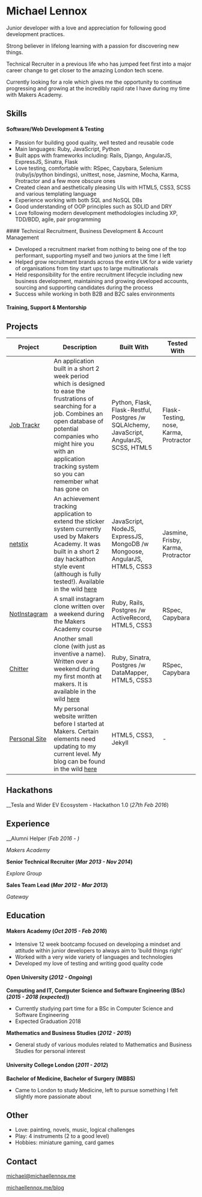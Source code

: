 # Michael Lennox

Junior developer with a love and appreciation for following good development practices.

Strong believer in lifelong learning with a passion for discovering new things.

Technical Recruiter in a previous life who has jumped feet first into a major career change to get closer to the amazing London tech scene.

Currently looking for a role which gives me the opportunity to continue progressing and growing at the incredibly rapid rate I have during my time with Makers Academy.

## Skills

#### Software/Web Development & Testing

* Passion for building good quality, well tested and reusable code
* Main languages: Ruby, JavaScript, Python
* Built apps with frameworks including: Rails, Django, AngularJS, ExpressJS, Sinatra, Flask
* Love testing, comfortable with: RSpec, Capybara, Selenium (ruby/js/python bindings), unittest, nose, Jasmine, Mocha, Karma, Protractor and a few more obscure ones
* Created clean and aesthetically pleasing UIs with HTML5, CSS3, SCSS and various templating language
* Experience working with both SQL and NoSQL DBs
* Good understanding of OOP principles such as SOLID and DRY
* Love following modern development methodologies including XP, TDD/BDD, agile, pair programming

#### Technical Recruitment, Business Development & Account Management

* Developed a recruitment market from nothing to being one of the top performant, supporting myself and two juniors at the time I left
* Helped grow recruitment brands across the entire UK for a wide variety of organisations from tiny start ups to large multinationals
* Held responsibility for the entire recruitment lifecycle including new business development, maintaining and growing developed accounts, sourcing and supporting candidates during the process
* Success while working in both B2B and B2C sales environments

#### Training, Support & Mentorship

## Projects

Project | Description | Built With | Tested With
--- | --- | --- | ---
[Job Trackr](https://github.com/michaellennox/jobber) | An application built in a short 2 week period which is designed to ease the frustrations of searching for a job. Combines an open database of potential companies who might hire you with an application tracking system so you can remember what has gone on | Python, Flask, Flask-Restful, Postgres /w SQLAlchemy, JavaScript, AngularJS, SCSS, HTML5 | Flask-Testing, nose, Karma, Protractor
[netstix](https://github.com/michaellennox/netstix) | An achievement tracking application to extend the sticker system currently used by Makers Academy. It was built in a short 2 day hackathon style event (although is fully tested!). Available in the wild [here](https://netstix.herokuapp.com/) | JavaScript, NodeJS, ExpressJS, MongoDB /w Mongoose, AngularJS, HTML5, CSS3 | Jasmine, Frisby, Karma, Protractor
[NotInstagram](https://github.com/michaellennox/instagram-challenge) | A small instagram clone written over a weekend during the Makers Academy course | Ruby, Rails, Postgres /w ActiveRecord, HTML5, CSS3 | RSpec, Capybara
[Chitter](https://github.com/michaellennox/chitter-challenge) | Another small clone (with just as inventive a name). Written over a weekend during my first month at makers. It is available in the wild [here](http://chitter.michaellennox.me/) | Ruby, Sinatra, Postgres /w DataMapper, HTML5, CSS3 | RSpec, Capybara
[Personal Site](https://github.com/michaellennox/michaellennox.github.io) | My personal website written before I started at Makers. Certain elements need updating to my current level. My blog can be found in the wild [here](http://www.michaellennox.me/blog/) | HTML5, CSS3, Jekyll | -

## Hackathons

__Tesla and Wider EV Ecosystem - Hackathon 1.0 (_27th Feb 2016_)

## Experience

__Alumni Helper (_Feb 2016 - _)__

_Makers Academy_

__Senior Technical Recruiter (_Mar 2013 - Nov 2014_)__

_Explore Group_

__Sales Team Lead (_Mar 2012 - Mar 2013_)__

_Gateway_

## Education

#### Makers Academy (_Oct 2015 - Feb 2016_)

* Intensive 12 week bootcamp focused on developing a mindset and attitude within junior developers to always aim to 'build things right'
* Worked with a very wide variety of languages and technologies
* Developed my love of testing and writing good quality code

#### Open University (_2012 - Ongoing_)

__Computing and IT, Computer Science and Software Engineering (BSc) (_2015 - 2018 (expected)_)__

* Currently studying part time for a BSc in Computer Science and Software Engineering
* Expected Graduation 2018

__Mathematics and Business Studies (_2012 - 2015_)__

* General study of various modules related to Mathematics and Business Studies for personal interest

#### University College London (_2011 - 2012_)

__Bachelor of Medicine, Bachelor of Surgery (MBBS)__

* Came to London to study Medicine, left to pursue something I felt slightly more passionate about

## Other

* Love: painting, novels, music, logical challenges
* Play: 4 instruments (2 to a good level)
* Hobbies: miniature gaming, card games

## Contact

michael@michaellennox.me

[michaellennox.me/blog](http://www.michaellennox.me/blog/)
